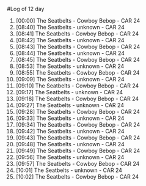 #Log of 12 day

1. [00:00] The Seatbelts - Cowboy Bebop - CAR 24
1. [08:40] The Seatbelts - unknown - CAR 24
1. [08:41] The Seatbelts - Cowboy Bebop - CAR 24
1. [08:42] The Seatbelts - unknown - CAR 24
1. [08:43] The Seatbelts - Cowboy Bebop - CAR 24
1. [08:44] The Seatbelts - unknown - CAR 24
1. [08:45] The Seatbelts - Cowboy Bebop - CAR 24
1. [08:53] The Seatbelts - unknown - CAR 24
1. [08:55] The Seatbelts - Cowboy Bebop - CAR 24
1. [09:09] The Seatbelts - unknown - CAR 24
1. [09:10] The Seatbelts - Cowboy Bebop - CAR 24
1. [09:17] The Seatbelts - unknown - CAR 24
1. [09:18] The Seatbelts - Cowboy Bebop - CAR 24
1. [09:27] The Seatbelts - unknown - CAR 24
1. [09:28] The Seatbelts - Cowboy Bebop - CAR 24
1. [09:33] The Seatbelts - unknown - CAR 24
1. [09:34] The Seatbelts - Cowboy Bebop - CAR 24
1. [09:42] The Seatbelts - unknown - CAR 24
1. [09:43] The Seatbelts - Cowboy Bebop - CAR 24
1. [09:48] The Seatbelts - unknown - CAR 24
1. [09:49] The Seatbelts - Cowboy Bebop - CAR 24
1. [09:56] The Seatbelts - unknown - CAR 24
1. [09:57] The Seatbelts - Cowboy Bebop - CAR 24
1. [10:01] The Seatbelts - unknown - CAR 24
1. [10:02] The Seatbelts - Cowboy Bebop - CAR 24
